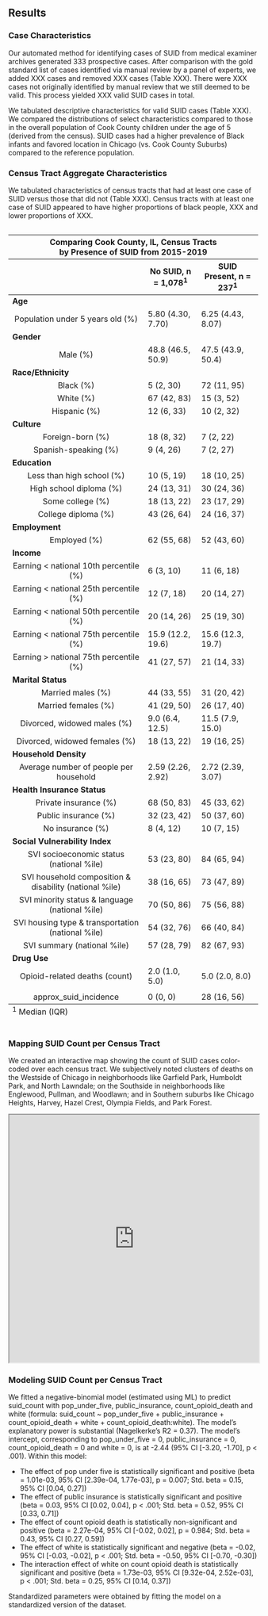 ## Results

### Case Characteristics

Our automated method for identifying cases of SUID from medical examiner
archives generated 333 prospective cases. After comparison with the gold
standard list of cases identified via manual review by a panel of
experts, we added XXX cases and removed XXX cases (Table XXX). There
were XXX cases not originally identified by manual review that we still
deemed to be valid. This process yielded XXX valid SUID cases in total.

We tabulated descriptive characteristics for valid SUID cases (Table
XXX). We compared the distributions of select characteristics compared
to those in the overall population of Cook County children under the age
of 5 (derived from the census). SUID cases had a higher prevalence of
Black infants and favored location in Chicago (vs. Cook County Suburbs)
compared to the reference population.

### Census Tract Aggregate Characteristics

We tabulated characteristics of census tracts that had at least one case
of SUID versus those that did not (Table XXX). Census tracts with at
least one case of SUID appeared to have higher proportions of black
people, XXX and lower proportions of XXX.

<div id="lwblasqguc" style="overflow-x:auto;overflow-y:auto;width:auto;height:auto;">
<style>html {
  font-family: -apple-system, BlinkMacSystemFont, 'Segoe UI', Roboto, Oxygen, Ubuntu, Cantarell, 'Helvetica Neue', 'Fira Sans', 'Droid Sans', Arial, sans-serif;
}

#lwblasqguc .gt_table {
  display: table;
  border-collapse: collapse;
  margin-left: auto;
  margin-right: auto;
  color: #333333;
  font-size: 16px;
  font-weight: normal;
  font-style: normal;
  background-color: #FFFFFF;
  width: auto;
  border-top-style: solid;
  border-top-width: 2px;
  border-top-color: #A8A8A8;
  border-right-style: none;
  border-right-width: 2px;
  border-right-color: #D3D3D3;
  border-bottom-style: solid;
  border-bottom-width: 2px;
  border-bottom-color: #A8A8A8;
  border-left-style: none;
  border-left-width: 2px;
  border-left-color: #D3D3D3;
}

#lwblasqguc .gt_heading {
  background-color: #FFFFFF;
  text-align: center;
  border-bottom-color: #FFFFFF;
  border-left-style: none;
  border-left-width: 1px;
  border-left-color: #D3D3D3;
  border-right-style: none;
  border-right-width: 1px;
  border-right-color: #D3D3D3;
}

#lwblasqguc .gt_title {
  color: #333333;
  font-size: 125%;
  font-weight: initial;
  padding-top: 4px;
  padding-bottom: 4px;
  padding-left: 5px;
  padding-right: 5px;
  border-bottom-color: #FFFFFF;
  border-bottom-width: 0;
}

#lwblasqguc .gt_subtitle {
  color: #333333;
  font-size: 85%;
  font-weight: initial;
  padding-top: 0;
  padding-bottom: 6px;
  padding-left: 5px;
  padding-right: 5px;
  border-top-color: #FFFFFF;
  border-top-width: 0;
}

#lwblasqguc .gt_bottom_border {
  border-bottom-style: solid;
  border-bottom-width: 2px;
  border-bottom-color: #D3D3D3;
}

#lwblasqguc .gt_col_headings {
  border-top-style: solid;
  border-top-width: 2px;
  border-top-color: #D3D3D3;
  border-bottom-style: solid;
  border-bottom-width: 2px;
  border-bottom-color: #D3D3D3;
  border-left-style: none;
  border-left-width: 1px;
  border-left-color: #D3D3D3;
  border-right-style: none;
  border-right-width: 1px;
  border-right-color: #D3D3D3;
}

#lwblasqguc .gt_col_heading {
  color: #333333;
  background-color: #FFFFFF;
  font-size: 100%;
  font-weight: normal;
  text-transform: inherit;
  border-left-style: none;
  border-left-width: 1px;
  border-left-color: #D3D3D3;
  border-right-style: none;
  border-right-width: 1px;
  border-right-color: #D3D3D3;
  vertical-align: bottom;
  padding-top: 5px;
  padding-bottom: 6px;
  padding-left: 5px;
  padding-right: 5px;
  overflow-x: hidden;
}

#lwblasqguc .gt_column_spanner_outer {
  color: #333333;
  background-color: #FFFFFF;
  font-size: 100%;
  font-weight: normal;
  text-transform: inherit;
  padding-top: 0;
  padding-bottom: 0;
  padding-left: 4px;
  padding-right: 4px;
}

#lwblasqguc .gt_column_spanner_outer:first-child {
  padding-left: 0;
}

#lwblasqguc .gt_column_spanner_outer:last-child {
  padding-right: 0;
}

#lwblasqguc .gt_column_spanner {
  border-bottom-style: solid;
  border-bottom-width: 2px;
  border-bottom-color: #D3D3D3;
  vertical-align: bottom;
  padding-top: 5px;
  padding-bottom: 5px;
  overflow-x: hidden;
  display: inline-block;
  width: 100%;
}

#lwblasqguc .gt_group_heading {
  padding-top: 8px;
  padding-bottom: 8px;
  padding-left: 5px;
  padding-right: 5px;
  color: #333333;
  background-color: #FFFFFF;
  font-size: 100%;
  font-weight: initial;
  text-transform: inherit;
  border-top-style: solid;
  border-top-width: 2px;
  border-top-color: #D3D3D3;
  border-bottom-style: solid;
  border-bottom-width: 2px;
  border-bottom-color: #D3D3D3;
  border-left-style: none;
  border-left-width: 1px;
  border-left-color: #D3D3D3;
  border-right-style: none;
  border-right-width: 1px;
  border-right-color: #D3D3D3;
  vertical-align: middle;
}

#lwblasqguc .gt_empty_group_heading {
  padding: 0.5px;
  color: #333333;
  background-color: #FFFFFF;
  font-size: 100%;
  font-weight: initial;
  border-top-style: solid;
  border-top-width: 2px;
  border-top-color: #D3D3D3;
  border-bottom-style: solid;
  border-bottom-width: 2px;
  border-bottom-color: #D3D3D3;
  vertical-align: middle;
}

#lwblasqguc .gt_from_md > :first-child {
  margin-top: 0;
}

#lwblasqguc .gt_from_md > :last-child {
  margin-bottom: 0;
}

#lwblasqguc .gt_row {
  padding-top: 8px;
  padding-bottom: 8px;
  padding-left: 5px;
  padding-right: 5px;
  margin: 10px;
  border-top-style: solid;
  border-top-width: 1px;
  border-top-color: #D3D3D3;
  border-left-style: none;
  border-left-width: 1px;
  border-left-color: #D3D3D3;
  border-right-style: none;
  border-right-width: 1px;
  border-right-color: #D3D3D3;
  vertical-align: middle;
  overflow-x: hidden;
}

#lwblasqguc .gt_stub {
  color: #333333;
  background-color: #FFFFFF;
  font-size: 100%;
  font-weight: initial;
  text-transform: inherit;
  border-right-style: solid;
  border-right-width: 2px;
  border-right-color: #D3D3D3;
  padding-left: 5px;
  padding-right: 5px;
}

#lwblasqguc .gt_stub_row_group {
  color: #333333;
  background-color: #FFFFFF;
  font-size: 100%;
  font-weight: initial;
  text-transform: inherit;
  border-right-style: solid;
  border-right-width: 2px;
  border-right-color: #D3D3D3;
  padding-left: 5px;
  padding-right: 5px;
  vertical-align: top;
}

#lwblasqguc .gt_row_group_first td {
  border-top-width: 2px;
}

#lwblasqguc .gt_summary_row {
  color: #333333;
  background-color: #FFFFFF;
  text-transform: inherit;
  padding-top: 8px;
  padding-bottom: 8px;
  padding-left: 5px;
  padding-right: 5px;
}

#lwblasqguc .gt_first_summary_row {
  border-top-style: solid;
  border-top-color: #D3D3D3;
}

#lwblasqguc .gt_first_summary_row.thick {
  border-top-width: 2px;
}

#lwblasqguc .gt_last_summary_row {
  padding-top: 8px;
  padding-bottom: 8px;
  padding-left: 5px;
  padding-right: 5px;
  border-bottom-style: solid;
  border-bottom-width: 2px;
  border-bottom-color: #D3D3D3;
}

#lwblasqguc .gt_grand_summary_row {
  color: #333333;
  background-color: #FFFFFF;
  text-transform: inherit;
  padding-top: 8px;
  padding-bottom: 8px;
  padding-left: 5px;
  padding-right: 5px;
}

#lwblasqguc .gt_first_grand_summary_row {
  padding-top: 8px;
  padding-bottom: 8px;
  padding-left: 5px;
  padding-right: 5px;
  border-top-style: double;
  border-top-width: 6px;
  border-top-color: #D3D3D3;
}

#lwblasqguc .gt_striped {
  background-color: rgba(128, 128, 128, 0.05);
}

#lwblasqguc .gt_table_body {
  border-top-style: solid;
  border-top-width: 2px;
  border-top-color: #D3D3D3;
  border-bottom-style: solid;
  border-bottom-width: 2px;
  border-bottom-color: #D3D3D3;
}

#lwblasqguc .gt_footnotes {
  color: #333333;
  background-color: #FFFFFF;
  border-bottom-style: none;
  border-bottom-width: 2px;
  border-bottom-color: #D3D3D3;
  border-left-style: none;
  border-left-width: 2px;
  border-left-color: #D3D3D3;
  border-right-style: none;
  border-right-width: 2px;
  border-right-color: #D3D3D3;
}

#lwblasqguc .gt_footnote {
  margin: 0px;
  font-size: 90%;
  padding-left: 4px;
  padding-right: 4px;
  padding-left: 5px;
  padding-right: 5px;
}

#lwblasqguc .gt_sourcenotes {
  color: #333333;
  background-color: #FFFFFF;
  border-bottom-style: none;
  border-bottom-width: 2px;
  border-bottom-color: #D3D3D3;
  border-left-style: none;
  border-left-width: 2px;
  border-left-color: #D3D3D3;
  border-right-style: none;
  border-right-width: 2px;
  border-right-color: #D3D3D3;
}

#lwblasqguc .gt_sourcenote {
  font-size: 90%;
  padding-top: 4px;
  padding-bottom: 4px;
  padding-left: 5px;
  padding-right: 5px;
}

#lwblasqguc .gt_left {
  text-align: left;
}

#lwblasqguc .gt_center {
  text-align: center;
}

#lwblasqguc .gt_right {
  text-align: right;
  font-variant-numeric: tabular-nums;
}

#lwblasqguc .gt_font_normal {
  font-weight: normal;
}

#lwblasqguc .gt_font_bold {
  font-weight: bold;
}

#lwblasqguc .gt_font_italic {
  font-style: italic;
}

#lwblasqguc .gt_super {
  font-size: 65%;
}

#lwblasqguc .gt_two_val_uncert {
  display: inline-block;
  line-height: 1em;
  text-align: right;
  font-size: 60%;
  vertical-align: -0.25em;
  margin-left: 0.1em;
}

#lwblasqguc .gt_footnote_marks {
  font-style: italic;
  font-weight: normal;
  font-size: 75%;
  vertical-align: 0.4em;
}

#lwblasqguc .gt_asterisk {
  font-size: 100%;
  vertical-align: 0;
}

#lwblasqguc .gt_slash_mark {
  font-size: 0.7em;
  line-height: 0.7em;
  vertical-align: 0.15em;
}

#lwblasqguc .gt_fraction_numerator {
  font-size: 0.6em;
  line-height: 0.6em;
  vertical-align: 0.45em;
}

#lwblasqguc .gt_fraction_denominator {
  font-size: 0.6em;
  line-height: 0.6em;
  vertical-align: -0.05em;
}
</style>
<table class="gt_table">
  <thead class="gt_header">
    <tr>
      <th colspan="3" class="gt_heading gt_title gt_font_normal gt_bottom_border" style>Comparing Cook County, IL, Census Tracts <br>
by Presence of SUID from 2015-2019</th>
    </tr>
    
  </thead>
  <thead class="gt_col_headings">
    <tr>
      <th class="gt_col_heading gt_columns_bottom_border gt_left" rowspan="1" colspan="1"></th>
      <th class="gt_col_heading gt_columns_bottom_border gt_center" rowspan="1" colspan="1"><strong>No SUID</strong>, n = 1,078<sup class="gt_footnote_marks">1</sup></th>
      <th class="gt_col_heading gt_columns_bottom_border gt_center" rowspan="1" colspan="1"><strong>SUID Present</strong>, n = 237<sup class="gt_footnote_marks">1</sup></th>
    </tr>
  </thead>
  <tbody class="gt_table_body">
    <tr class="gt_group_heading_row">
      <td colspan="3" class="gt_group_heading"><strong>Age</strong></td>
    </tr>
    <tr class="gt_row_group_first"><td class="gt_row gt_right gt_stub" style="text-align: center;">Population under 5 years old (%)</td>
<td class="gt_row gt_center">5.80 (4.30, 7.70)</td>
<td class="gt_row gt_center">6.25 (4.43, 8.07)</td></tr>
    <tr class="gt_group_heading_row">
      <td colspan="3" class="gt_group_heading"><strong>Gender</strong></td>
    </tr>
    <tr class="gt_row_group_first"><td class="gt_row gt_right gt_stub" style="text-align: center;">Male (%)</td>
<td class="gt_row gt_center">48.8 (46.5, 50.9)</td>
<td class="gt_row gt_center">47.5 (43.9, 50.4)</td></tr>
    <tr class="gt_group_heading_row">
      <td colspan="3" class="gt_group_heading"><strong>Race/Ethnicity</strong></td>
    </tr>
    <tr class="gt_row_group_first"><td class="gt_row gt_right gt_stub" style="text-align: center;">Black (%)</td>
<td class="gt_row gt_center">5 (2, 30)</td>
<td class="gt_row gt_center">72 (11, 95)</td></tr>
    <tr><td class="gt_row gt_right gt_stub" style="text-align: center;">White (%)</td>
<td class="gt_row gt_center">67 (42, 83)</td>
<td class="gt_row gt_center">15 (3, 52)</td></tr>
    <tr><td class="gt_row gt_right gt_stub" style="text-align: center;">Hispanic (%)</td>
<td class="gt_row gt_center">12 (6, 33)</td>
<td class="gt_row gt_center">10 (2, 32)</td></tr>
    <tr class="gt_group_heading_row">
      <td colspan="3" class="gt_group_heading"><strong>Culture</strong></td>
    </tr>
    <tr class="gt_row_group_first"><td class="gt_row gt_right gt_stub" style="text-align: center;">Foreign-born (%)</td>
<td class="gt_row gt_center">18 (8, 32)</td>
<td class="gt_row gt_center">7 (2, 22)</td></tr>
    <tr><td class="gt_row gt_right gt_stub" style="text-align: center;">Spanish-speaking (%)</td>
<td class="gt_row gt_center">9 (4, 26)</td>
<td class="gt_row gt_center">7 (2, 27)</td></tr>
    <tr class="gt_group_heading_row">
      <td colspan="3" class="gt_group_heading"><strong>Education</strong></td>
    </tr>
    <tr class="gt_row_group_first"><td class="gt_row gt_right gt_stub" style="text-align: center;">Less than high school (%)</td>
<td class="gt_row gt_center">10 (5, 19)</td>
<td class="gt_row gt_center">18 (10, 25)</td></tr>
    <tr><td class="gt_row gt_right gt_stub" style="text-align: center;">High school diploma (%)</td>
<td class="gt_row gt_center">24 (13, 31)</td>
<td class="gt_row gt_center">30 (24, 36)</td></tr>
    <tr><td class="gt_row gt_right gt_stub" style="text-align: center;">Some college (%)</td>
<td class="gt_row gt_center">18 (13, 22)</td>
<td class="gt_row gt_center">23 (17, 29)</td></tr>
    <tr><td class="gt_row gt_right gt_stub" style="text-align: center;">College diploma (%)</td>
<td class="gt_row gt_center">43 (26, 64)</td>
<td class="gt_row gt_center">24 (16, 37)</td></tr>
    <tr class="gt_group_heading_row">
      <td colspan="3" class="gt_group_heading"><strong>Employment</strong></td>
    </tr>
    <tr class="gt_row_group_first"><td class="gt_row gt_right gt_stub" style="text-align: center;">Employed (%)</td>
<td class="gt_row gt_center">62 (55, 68)</td>
<td class="gt_row gt_center">52 (43, 60)</td></tr>
    <tr class="gt_group_heading_row">
      <td colspan="3" class="gt_group_heading"><strong>Income</strong></td>
    </tr>
    <tr class="gt_row_group_first"><td class="gt_row gt_right gt_stub" style="text-align: center;">Earning &lt; national 10th percentile (%)</td>
<td class="gt_row gt_center">6 (3, 10)</td>
<td class="gt_row gt_center">11 (6, 18)</td></tr>
    <tr><td class="gt_row gt_right gt_stub" style="text-align: center;">Earning &lt; national 25th percentile (%)</td>
<td class="gt_row gt_center">12 (7, 18)</td>
<td class="gt_row gt_center">20 (14, 27)</td></tr>
    <tr><td class="gt_row gt_right gt_stub" style="text-align: center;">Earning &lt; national 50th percentile (%)</td>
<td class="gt_row gt_center">20 (14, 26)</td>
<td class="gt_row gt_center">25 (19, 30)</td></tr>
    <tr><td class="gt_row gt_right gt_stub" style="text-align: center;">Earning &lt; national 75th percentile (%)</td>
<td class="gt_row gt_center">15.9 (12.2, 19.6)</td>
<td class="gt_row gt_center">15.6 (12.3, 19.7)</td></tr>
    <tr><td class="gt_row gt_right gt_stub" style="text-align: center;">Earning &gt; national 75th percentile (%)</td>
<td class="gt_row gt_center">41 (27, 57)</td>
<td class="gt_row gt_center">21 (14, 33)</td></tr>
    <tr class="gt_group_heading_row">
      <td colspan="3" class="gt_group_heading"><strong>Marital Status</strong></td>
    </tr>
    <tr class="gt_row_group_first"><td class="gt_row gt_right gt_stub" style="text-align: center;">Married males (%)</td>
<td class="gt_row gt_center">44 (33, 55)</td>
<td class="gt_row gt_center">31 (20, 42)</td></tr>
    <tr><td class="gt_row gt_right gt_stub" style="text-align: center;">Married females (%)</td>
<td class="gt_row gt_center">41 (29, 50)</td>
<td class="gt_row gt_center">26 (17, 40)</td></tr>
    <tr><td class="gt_row gt_right gt_stub" style="text-align: center;">Divorced, widowed males (%)</td>
<td class="gt_row gt_center">9.0 (6.4, 12.5)</td>
<td class="gt_row gt_center">11.5 (7.9, 15.0)</td></tr>
    <tr><td class="gt_row gt_right gt_stub" style="text-align: center;">Divorced, widowed females (%)</td>
<td class="gt_row gt_center">18 (13, 22)</td>
<td class="gt_row gt_center">19 (16, 25)</td></tr>
    <tr class="gt_group_heading_row">
      <td colspan="3" class="gt_group_heading"><strong>Household Density</strong></td>
    </tr>
    <tr class="gt_row_group_first"><td class="gt_row gt_right gt_stub" style="text-align: center;">Average number of people per household</td>
<td class="gt_row gt_center">2.59 (2.26, 2.92)</td>
<td class="gt_row gt_center">2.72 (2.39, 3.07)</td></tr>
    <tr class="gt_group_heading_row">
      <td colspan="3" class="gt_group_heading"><strong>Health Insurance Status</strong></td>
    </tr>
    <tr class="gt_row_group_first"><td class="gt_row gt_right gt_stub" style="text-align: center;">Private insurance (%)</td>
<td class="gt_row gt_center">68 (50, 83)</td>
<td class="gt_row gt_center">45 (33, 62)</td></tr>
    <tr><td class="gt_row gt_right gt_stub" style="text-align: center;">Public insurance (%)</td>
<td class="gt_row gt_center">32 (23, 42)</td>
<td class="gt_row gt_center">50 (37, 60)</td></tr>
    <tr><td class="gt_row gt_right gt_stub" style="text-align: center;">No insurance (%)</td>
<td class="gt_row gt_center">8 (4, 12)</td>
<td class="gt_row gt_center">10 (7, 15)</td></tr>
    <tr class="gt_group_heading_row">
      <td colspan="3" class="gt_group_heading"><strong>Social Vulnerability Index</strong></td>
    </tr>
    <tr class="gt_row_group_first"><td class="gt_row gt_right gt_stub" style="text-align: center;">SVI socioeconomic status (national %ile)</td>
<td class="gt_row gt_center">53 (23, 80)</td>
<td class="gt_row gt_center">84 (65, 94)</td></tr>
    <tr><td class="gt_row gt_right gt_stub" style="text-align: center;">SVI household composition &amp; disability (national %ile)</td>
<td class="gt_row gt_center">38 (16, 65)</td>
<td class="gt_row gt_center">73 (47, 89)</td></tr>
    <tr><td class="gt_row gt_right gt_stub" style="text-align: center;">SVI minority status &amp; language (national %ile)</td>
<td class="gt_row gt_center">70 (50, 86)</td>
<td class="gt_row gt_center">75 (56, 88)</td></tr>
    <tr><td class="gt_row gt_right gt_stub" style="text-align: center;">SVI housing type &amp; transportation (national %ile)</td>
<td class="gt_row gt_center">54 (32, 76)</td>
<td class="gt_row gt_center">66 (40, 84)</td></tr>
    <tr><td class="gt_row gt_right gt_stub" style="text-align: center;">SVI summary (national %ile)</td>
<td class="gt_row gt_center">57 (28, 79)</td>
<td class="gt_row gt_center">82 (67, 93)</td></tr>
    <tr class="gt_group_heading_row">
      <td colspan="3" class="gt_group_heading"><strong>Drug Use</strong></td>
    </tr>
    <tr class="gt_row_group_first"><td class="gt_row gt_right gt_stub" style="text-align: center;">Opioid-related deaths (count)</td>
<td class="gt_row gt_center">2.0 (1.0, 5.0)</td>
<td class="gt_row gt_center">5.0 (2.0, 8.0)</td></tr>
    <tr class="gt_group_heading_row">
      <td colspan="3" class="gt_empty_group_heading"></td>
    </tr>
    <tr class="gt_row_group_first"><td class="gt_row gt_right gt_stub" style="text-align: center;">approx_suid_incidence</td>
<td class="gt_row gt_center">0 (0, 0)</td>
<td class="gt_row gt_center">28 (16, 56)</td></tr>
  </tbody>
  
  <tfoot class="gt_footnotes">
    <tr>
      <td class="gt_footnote" colspan="3"><sup class="gt_footnote_marks">1</sup> Median (IQR)</td>
    </tr>
  </tfoot>
</table>
</div>

### Mapping SUID Count per Census Tract

We created an interactive map showing the count of SUID cases
color-coded over each census tract. We subjectively noted clusters of
deaths on the Westside of Chicago in neighborhoods like Garfield Park,
Humboldt Park, and North Lawndale; on the Southside in neighborhoods
like Englewood, Pullman, and Woodlawn; and in Southern suburbs like
Chicago Heights, Harvey, Hazel Crest, Olympia Fields, and Park Forest.

<iframe src="https://danielriggins.com/widgets/cook_county_suid_map.html" title="W3Schools Free Online Web Tutorials" width="100%" height="500px" data-external="1">
</iframe>

### Modeling SUID Count per Census Tract

We fitted a negative-binomial model (estimated using ML) to predict
suid\_count with pop\_under\_five, public\_insurance,
count\_opioid\_death and white (formula: suid\_count ~
pop\_under\_five + public\_insurance + count\_opioid\_death + white +
count\_opioid\_death:white). The model’s explanatory power is
substantial (Nagelkerke’s R2 = 0.37). The model’s intercept,
corresponding to pop\_under\_five = 0, public\_insurance = 0,
count\_opioid\_death = 0 and white = 0, is at -2.44 (95% CI \[-3.20,
-1.70\], p &lt; .001). Within this model:

-   The effect of pop under five is statistically significant and
    positive (beta = 1.01e-03, 95% CI \[2.39e-04, 1.77e-03\], p = 0.007;
    Std. beta = 0.15, 95% CI \[0.04, 0.27\])
-   The effect of public insurance is statistically significant and
    positive (beta = 0.03, 95% CI \[0.02, 0.04\], p &lt; .001; Std. beta
    = 0.52, 95% CI \[0.33, 0.71\])
-   The effect of count opioid death is statistically non-significant
    and positive (beta = 2.27e-04, 95% CI \[-0.02, 0.02\], p = 0.984;
    Std. beta = 0.43, 95% CI \[0.27, 0.59\])
-   The effect of white is statistically significant and negative (beta
    = -0.02, 95% CI \[-0.03, -0.02\], p &lt; .001; Std. beta = -0.50,
    95% CI \[-0.70, -0.30\])
-   The interaction effect of white on count opioid death is
    statistically significant and positive (beta = 1.73e-03, 95% CI
    \[9.32e-04, 2.52e-03\], p &lt; .001; Std. beta = 0.25, 95% CI
    \[0.14, 0.37\])

Standardized parameters were obtained by fitting the model on a
standardized version of the dataset.
